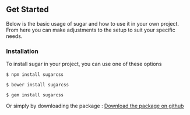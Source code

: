 ## Get Started

Below is the basic usage of sugar and how to use it in your own project. From here you can make adjustments to the setup to suit your specific needs.

### Installation

To install sugar in your project, you can use one of these options

```
$ npm install sugarcss
```

```
$ bower install sugarcss
```

```
$ gem install sugarcss
```

Or simply by downloading the package :
[Download the package on github](https://github.com/olivierbossel/sugar)
